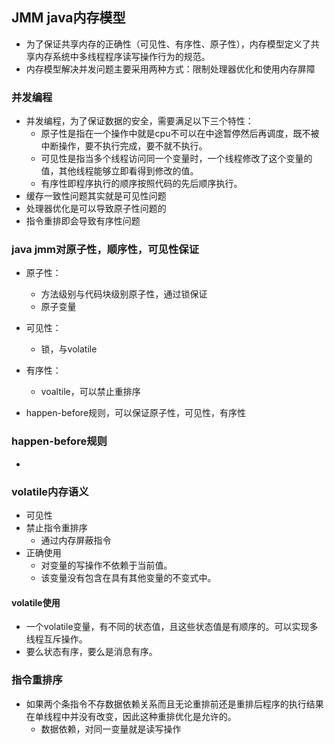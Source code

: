 ## JMM java内存模型
 * 为了保证共享内存的正确性（可见性、有序性、原子性），内存模型定义了共享内存系统中多线程程序读写操作行为的规范。
 * 内存模型解决并发问题主要采用两种方式：限制处理器优化和使用内存屏障
 
### 并发编程
 * 并发编程，为了保证数据的安全，需要满足以下三个特性：
   + 原子性是指在一个操作中就是cpu不可以在中途暂停然后再调度，既不被中断操作，要不执行完成，要不就不执行。
   + 可见性是指当多个线程访问同一个变量时，一个线程修改了这个变量的值，其他线程能够立即看得到修改的值。
   + 有序性即程序执行的顺序按照代码的先后顺序执行。
 * 缓存一致性问题其实就是可见性问题
 * 处理器优化是可以导致原子性问题的
 * 指令重排即会导致有序性问题

### java jmm对原子性，顺序性，可见性保证
 * 原子性：
   + 方法级别与代码块级别原子性，通过锁保证
   + 原子变量
 * 可见性：
   + 锁，与volatile
 * 有序性：
   + voaltile，可以禁止重排序
   
 * happen-before规则，可以保证原子性，可见性，有序性

### happen-before规则
 * 
 
### volatile内存语义
 * 可见性
 * 禁止指令重排序 
   + 通过内存屏蔽指令
 * 正确使用
   + 对变量的写操作不依赖于当前值。
   + 该变量没有包含在具有其他变量的不变式中。
 
#### volatile使用 
 * 一个volatile变量，有不同的状态值，且这些状态值是有顺序的。可以实现多线程互斥操作。
 * 要么状态有序，要么是消息有序。

### 指令重排序
 * 如果两个条指令不存数据依赖关系而且无论重排前还是重排后程序的执行结果在单线程中并没有改变，因此这种重排优化是允许的。
   + 数据依赖，对同一变量就是读写操作
